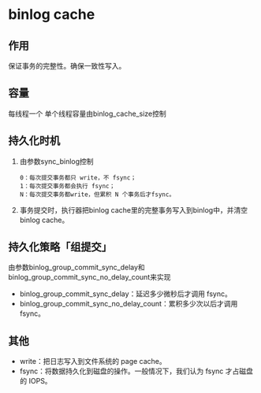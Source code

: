 # binlog cache

## 作用
保证事务的完整性。确保一致性写入。

## 容量
每线程一个
单个线程容量由binlog_cache_size控制

## 持久化时机
1. 由参数sync_binlog控制

   ```
   0：每次提交事务都只 write，不 fsync；
   1：每次提交事务都会执行 fsync；
   N：每次提交事务都write，但累积 N 个事务后才fsync。
   ```
1. 事务提交时，执行器把binlog cache里的完整事务写入到binlog中，并清空binlog cache。

## 持久化策略「组提交」
由参数binlog_group_commit_sync_delay和binlog_group_commit_sync_no_delay_count来实现
- binlog_group_commit_sync_delay：延迟多少微秒后才调用 fsync。
- binlog_group_commit_sync_no_delay_count：累积多少次以后才调用 fsync。

## 其他
- write：把日志写入到文件系统的 page cache。
- fsync：将数据持久化到磁盘的操作。一般情况下，我们认为 fsync 才占磁盘的 IOPS。